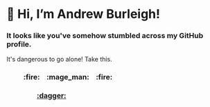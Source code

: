 <h1>👋 Hi, I’m Andrew Burleigh!</h1>

<h3>It looks like you've somehow stumbled across my GitHub profile.</h3>

It's dangerous to go alone! Take this.

<h3>&nbsp;&nbsp;&nbsp;&nbsp;&nbsp;&nbsp;&nbsp;&nbsp;&nbsp;&nbsp;:fire:&nbsp;&nbsp;&nbsp;&nbsp;:mage_man:&nbsp;&nbsp;&nbsp;&nbsp;:fire:</h3>

<h3>&nbsp;&nbsp;&nbsp;&nbsp;&nbsp;&nbsp;&nbsp;&nbsp;&nbsp;&nbsp;&nbsp;&nbsp;&nbsp;&nbsp;&nbsp;&nbsp;&nbsp;&nbsp;<a href="https://burleigh.zone">:dagger:</a></h3>
